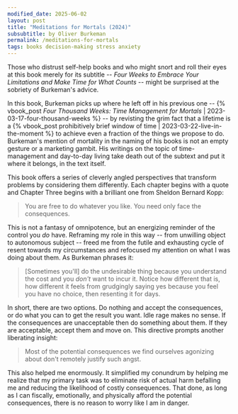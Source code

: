 ```yaml
---
modified_date: 2025-06-02
layout: post
title: "Meditations for Mortals (2024)"
subsubtitle: by Oliver Burkeman
permalink: /meditations-for-mortals
tags: books decision-making stress anxiety
---
```


Those who distrust self-help books and who might snort and roll their eyes at this book merely for its subtitle -- _Four Weeks to Embrace Your Limitations and Make Time for What Counts_ -- might be surprised at the sobriety of Burkeman's advice.
<!--more-->
In this book, Burkeman picks up where he left off in his previous one -- {% vbook_post _Four Thousand Weeks: Time Management for Mortals_ | 2023-03-17-four-thousand-weeks %} -- by revisting the grim fact that a lifetime is a {% vbook_post prohibitively brief window of time | 2023-03-22-live-in-the-moment %} to achieve even a fraction of the things we propose to do.
Burkeman's mention of mortality in the naming of his books is not an empty gesture or a marketing gambit.
His writings on the topic of time-management and day-to-day living take death out of the subtext and put it where it belongs, in the text itself.

This book offers a series of cleverly angled perspectives that transform problems by considering them differently.
Each chapter begins with a quote and Chapter Three begins with a brilliant one from Sheldon Bernard Kopp:

> You are free to do whatever you like. You need only face the consequences.

This is not a fantasy of omnipotence, but an energizing reminder of the control you _do_ have.
Reframing my role in this way -- from unwilling object to autonomous subject -- freed me from the futile and exhausting cycle of resent towards my circumstances and refocused my attention on what I was doing about them.
As Burkeman phrases it:

> [Sometimes you'll] do the undesirable thing because you understand the cost and you _don't_ want to incur it. Notice how different that is, how different it feels from grudgingly saying yes because you feel you have no choice, then resenting it for days.

In short, there are two options.
Do nothing and accept the consequences, or do what you can to get the result you want.
Idle rage makes no sense.
If the consequences are unacceptable then do something about them.
If they are acceptable, accept them and move on.
This directive prompts another liberating insight:
> Most of the potential consequences we find ourselves agonizing about don't remotely justify such angst.

This also helped me enormously.
It simplified my conundrum by helping me realize that my primary task was to eliminate risk of actual harm befalling me and reducing the likelihood of costly consequences.
That done, as long as I can fiscally, emotionally, and physically afford the potential consequences, there is no reason to worry like I am in danger.

